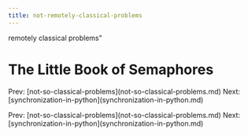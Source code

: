 ```yaml
---
title: not-remotely-classical-problems
---
```


remotely classical problems\"

# The Little Book of Semaphores

Prev:
\[not-so-classical-problems](not-so-classical-problems.md)
Next:
\[synchronization-in-python](synchronization-in-python.md)

Prev:
\[not-so-classical-problems](not-so-classical-problems.md)
Next:
\[synchronization-in-python](synchronization-in-python.md)
